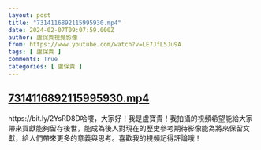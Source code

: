 ```yaml
---
layout: post
title: "7314116892115995930.mp4"
date: 2024-02-07T09:07:59.000Z
author: 盧保貴視覺影像
from: https://www.youtube.com/watch?v=LE7JfL5Ju9A
tags: [ 盧保貴 ]
comments: True
categories: [ 盧保貴 ]
---
```

<!--1707296879000-->
[7314116892115995930.mp4](https://www.youtube.com/watch?v=LE7JfL5Ju9A)
------

<div>
https://bit.ly/2YsRD8D哈嘍，大家好！我是盧寶貴！我拍攝的視頻希望能給大家帶來貢獻能夠留存後世，能成為後人對現在的歷史參考期待影像能為將來保留文獻，給人們帶來更多的意義與思考。喜歡我的視頻記得評論哦！
</div>
